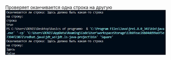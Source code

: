 Проверяет оканчивается одна строка на другую
![Screenshot](https://github.com/BreadGitHub/University/blob/main/TaskU/Java/Stsdmchv/art/Task9.jpg)
